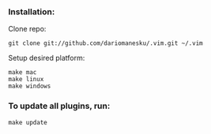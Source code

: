 ### Installation:

Clone repo:

	git clone git://github.com/dariomanesku/.vim.git ~/.vim

Setup desired platform:

	make mac
	make linux
	make windows

### To update all plugins, run:

	make update


